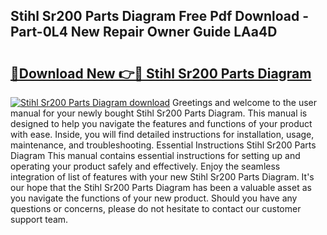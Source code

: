 ## Stihl Sr200 Parts Diagram Free Pdf Download - Part-0L4 New Repair Owner Guide LAa4D

# <h2><a href="http://dfupbm.blite.top/?on=Stihl+Sr200+Parts+Diagram">🔗Download New 👉🔴 Stihl Sr200 Parts Diagram</a></h2>

[![Stihl Sr200 Parts Diagram download](https://i.imgur.com/lujVjoI.png)](http://dfupbm.blite.top/?on=Stihl+Sr200+Parts+Diagram)
Greetings and welcome to the user manual for your newly bought Stihl Sr200 Parts Diagram. This manual is designed to help you navigate the features and functions of your product with ease. Inside, you will find detailed instructions for installation, usage, maintenance, and troubleshooting. Essential Instructions Stihl Sr200 Parts Diagram This manual contains essential instructions for setting up and operating your product safely and effectively. Enjoy the seamless integration of list of features with your new Stihl Sr200 Parts Diagram. It's our hope that the Stihl Sr200 Parts Diagram has been a valuable asset as you navigate the functions of your new product. Should you have any questions or concerns, please do not hesitate to contact our customer support team.
